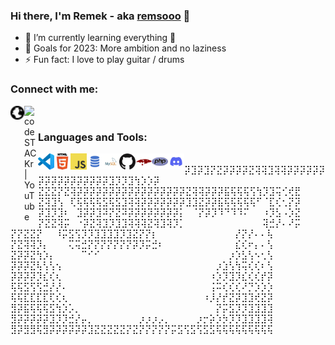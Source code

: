 ### Hi there, I'm Remek - aka [remsooo][website] 👋

- 🌱 I’m currently learning everything 🤣
- 🥅 Goals for 2023: More ambition and no laziness
- ⚡ Fun fact: I love to play guitar / drums

### Connect with me:

[<img align="left" alt="codeSTACKr.com" width="22px" src="https://raw.githubusercontent.com/iconic/open-iconic/master/svg/globe.svg" />][website]
[<img align="left" alt="codeSTACKr | YouTube" width="22px" src="https://cdn.jsdelivr.net/npm/simple-icons@v3/icons/youtube.svg" />][youtube]

<br />

### Languages and Tools:

[<img align="left" alt="Visual Studio Code" width="26px" src="https://raw.githubusercontent.com/github/explore/80688e429a7d4ef2fca1e82350fe8e3517d3494d/topics/visual-studio-code/visual-studio-code.png" />][visual]
[<img align="left" alt="HTML5" width="26px" src="https://raw.githubusercontent.com/github/explore/80688e429a7d4ef2fca1e82350fe8e3517d3494d/topics/html/html.png" />][HTML5]
[<img align="left" alt="JavaScript" width="26px" src="https://raw.githubusercontent.com/github/explore/80688e429a7d4ef2fca1e82350fe8e3517d3494d/topics/javascript/javascript.png" />][JS]
[<img align="left" alt="SQL" width="26px" src="https://raw.githubusercontent.com/github/explore/80688e429a7d4ef2fca1e82350fe8e3517d3494d/topics/sql/sql.png" />][SQL]
[<img align="left" alt="MySQL" width="26px" src="https://raw.githubusercontent.com/github/explore/80688e429a7d4ef2fca1e82350fe8e3517d3494d/topics/mysql/mysql.png" />][MySQL]
[<img align="left" alt="GitHub" width="26px" src="https://raw.githubusercontent.com/github/explore/78df643247d429f6cc873026c0622819ad797942/topics/github/github.png" />][github]
[<img align="left" alt="Mongoose" width="26px" src="https://raw.githubusercontent.com/github/explore/80688e429a7d4ef2fca1e82350fe8e3517d3494d/topics/mongoose/mongoose.png" />][mongoose]
[<img align="left" alt="php" width="26px" src="https://raw.githubusercontent.com/github/explore/80688e429a7d4ef2fca1e82350fe8e3517d3494d/topics/php/php.png" />][php]
[<img align="left" alt="php" width="26px" src="https://raw.githubusercontent.com/github/explore/80688e429a7d4ef2fca1e82350fe8e3517d3494d/topics/discord/discord.png" />][discord]
<br />
⡽⣹⡽⣹⡝⣝⡽⡽⡽⡽⣝⢽⢽⣹⢽⢽⡽⡽⡽⡽⡽⡽⡽⡽⡽⡽⡽⡽⡽⡽⡽⡽⡽⣹⡹⡹⣹⢳⡱⡱⡽
⣝⣝⣝⡝⣝⢽⡽⡽⡽⡽⡽⡽⡽⡽⡽⡽⡽⡽⡽⡽⡽⡽⡽⣝⢽⢽⡽⡽⡽⣯⢯⢯⢯⢫⢳⡹⣹⢭⢊⢞⣟
⣝⢽⣹⢣⠀⢏⢯⢯⢯⢯⣫⢯⣫⣹⢽⢽⡽⡽⡽⡽⡽⡽⡽⣹⣹⣝⡽⡽⣯⢯⢯⢯⢯⢯⠋⠈⣏⢎⢂⡝⡽
⡽⣹⡹⣹⠆⠀⣹⡽⡽⣹⠽⡝⣝⠽⡽⡽⡽⡽⡽⡽⡽⡽⡅⠀⠈⡝⡽⡹⠹⠙⠹⠹⠍⠀⠀⠰⡹⣣⠠⡱⣝
⡝⣝⣝⢽⡭⠀⠐⡽⣝⢽⣹⡹⣹⣹⢽⢽⢽⣝⢽⣹⢽⡹⡁⠀⠀⠀⠀⠀⠀⠀⠀⠀⠀⠀⠀⢽⣚⡜⠄⠜⡭
⡝⡝⣝⣝⡝⠀⠀⠸⡭⣫⢫⡹⡹⣹⣹⣹⣹⡹⣹⣝⡝⡝⡆⠀⠀⠀⠀⠀⠀⠀⠀⠀⠀⠀⠀⡜⡝⡜⠄⠄⢧
⡝⣝⢽⢽⡹⡄⠀⠀⠀⢍⢭⣚⡝⡝⡝⡝⡝⡝⡝⡽⡹⡭⣚⠆⠀⠀⠀⠀⠀⠀⠀⠀⠀⠀⠀⣎⢎⠖⡄⠄⢣
⣝⡽⡽⣝⢳⡱⡄⠀⠀⠀⠀⠉⠊⠊⠀⠀⠀⠀⠀⠀⠀⠀⠀⠀⠀⠀⠀⠀⠀⠀⠀⠀⠀⠀⡰⡱⣣⢣⠢⢂⢣
⡽⡽⡽⣝⢧⢣⢣⢢⠀⠀⠀⠀⠀⠀⠀⠀⠀⠀⠀⠀⠀⠀⠀⠀⠀⠀⠀⠀⠀⠀⠀⠀⡰⣱⢣⢳⢭⢎⢎⠆⢣
⡽⡽⡽⡽⡹⣎⢎⢆⠀⠀⠀⠀⠀⠀⠀⠀⠀⠀⠀⠀⠀⠀⠀⠀⠀⠀⠀⠀⠀⠀⠀⠰⡱⡹⣹⡹⣎⢎⢎⡞⡽
⢯⢯⣫⢫⢫⣚⡜⡜⠄⠀⠀⠀⠀⠀⠀⠀⠀⠀⠀⠀⠀⠀⠀⠀⠀⠀⠀⠀⠀⠀⠀⢨⠭⢎⢎⢎⠜⡙⡱⡱⡱
⢯⢯⣏⣏⣏⣏⢏⢎⢆⠀⠀⠀⠀⠀⠀⠀⠀⠀⠀⠀⠀⠀⠀⠀⠀⠀⠀⠀⠀⠀⠰⡸⡜⡞⣝⡽⣹⣹⢞⣝⡽
⣻⡽⣯⢯⢯⢯⣫⢳⡱⡡⡀⠀⠀⠀⠀⠀⠀⠀⠀⠀⠀⠀⠀⠀⠀⠀⠀⠀⠀⠀⠀⠀⡝⡭⣫⡹⡹⣹⣹⣹⣹
⣻⡽⡽⡽⡽⡽⣹⡹⡹⣚⡜⡤⡀⠀⠀⠀⠀⠀⠀⠀⡰⡰⡰⡠⡀⠀⠀⠀⠀⡰⡒⡵⡱⡳⡹⡹⣹⣹⣹⣹⢽
⣻⡽⣻⣻⢯⣻⡽⡽⡽⡽⡽⡽⣹⣝⣝⣝⣝⣝⡝⣝⡝⡝⡝⡝⡝⡭⣫⢫⣫⢫⣫⣫⢯⢯⢯⢯⢯⢯⢯⢯⢯

[discord]: https://discord.com
[website]: https://remus.wtf
[visual]: https://code.visualstudio.com
[HTML5]: https://pl.wikipedia.org/wiki/HTML5
[JS]: https://pl.wikipedia.org/wiki/JavaScript
[mongoose]: https://en.wikipedia.org/wiki/Mongoose_(MongoDB)
[SQL]: https://pl.wikipedia.org/wiki/SQL
[MySQL]: https://pl.wikipedia.org/wiki/MySQL
[php]: https://pl.wikipedia.org/wiki/PHP
[github]: https://github.com
[course]: https://remus.wtf
[youtube]: https://www.youtube.com/channel/UCdgcw6GtgYSGP66l79B8X0Q
[instagram]: https://www.instagram.com/remus_to_zioomal/
